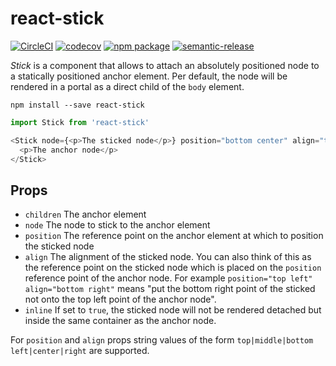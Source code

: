# react-stick

[![CircleCI][build-badge]][build]
[![codecov][codecov-badge]][codecov]
[![npm package][npm-badge]][npm]
[![semantic-release](https://img.shields.io/badge/%20%20%F0%9F%93%A6%F0%9F%9A%80-semantic--release-e10079.svg)](https://github.com/semantic-release/semantic-release)

_Stick_ is a component that allows to attach an absolutely positioned node to a statically
positioned anchor element. Per default, the node will be rendered in a portal as a direct
child of the `body` element.

```
npm install --save react-stick
```

```javascript
import Stick from 'react-stick'

<Stick node={<p>The sticked node</p>} position="bottom center" align="top center">
  <p>The anchor node</p>
</Stick>
```

## Props

* `children` The anchor element
* `node` The node to stick to the anchor element
* `position` The reference point on the anchor element at which to position the sticked node
* `align` The alignment of the sticked node. You can also think of this as the reference point on the
  sticked node which is placed on the `position` reference point of the anchor node. For example `position="top left" align="bottom right"` means "put the bottom right point of the sticked not onto the top left point of the anchor node".
* `inline` If set to `true`, the sticked node will not be rendered detached but inside the same container
  as the anchor node.

For `position` and `align` props string values of the form `top|middle|bottom left|center|right` are supported.

[build-badge]: https://circleci.com/gh/signavio/react-stick/tree/master.svg?style=shield&circle-token=:circle-token
[build]: https://circleci.com/gh/signavio/react-stick/tree/master
[npm-badge]: https://img.shields.io/npm/v/react-stick.png?style=flat-square
[npm]: https://www.npmjs.org/package/react-stick
[codecov-badge]: https://img.shields.io/codecov/c/github/signavio/react-stick.svg
[codecov]: https://codecov.io/gh/signavio/react-stick


